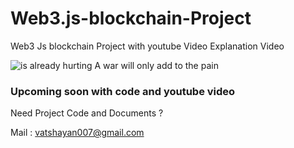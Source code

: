 # Web3.js-blockchain-Project
Web3 Js blockchain Project with youtube Video Explanation Video

![is already hurting  A war will only add to the pain](https://user-images.githubusercontent.com/28294942/165512901-92be7cbf-c8d8-4e61-ba9c-7c234b462e82.png)

### Upcoming soon with code and youtube video


Need Project Code and Documents ?

Mail : vatshayan007@gmail.com
